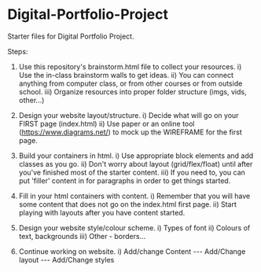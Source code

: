 # Digital-Portfolio-Project

Starter files for Digital Portfolio Project.

Steps:

1. Use this repository's brainstorm.html file to collect your resources.
    i) Use the in-class brainstorm walls to get ideas.
    ii) You can connect anything from computer class,
   or from other courses or from outside school.
    iii) Organize resources into proper folder structure (imgs, vids, other...)

2. Design your website layout/structure.
    i) Decide what will go on your FIRST page (index.html)
    ii) Use paper or an online tool (https://www.diagrams.net/) to mock up the WIREFRAME for the first page.

3. Build your containers in html.
    i) Use appropriate block elements and add classes as you go.
    ii) Don't worry about layout (grid/flex/float) until after you've finished most of the starter content.
    iii) If you need to, you can put 'filler' content in for paragraphs in order to get things started.

4. Fill in your html containers with content.
    i) Remember that you will have some content that does not go on the index.html first page.
    ii) Start playing with layouts after you have content started.

5. Design your website style/colour scheme.
    i) Types of font
    ii) Colours of text, backgrounds
    iii) Other - borders...

6. Continue working on website.
    i) Add/change Content --- Add/Change layout --- Add/Change styles
